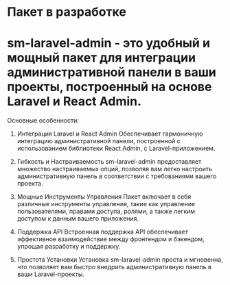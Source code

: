 # Пакет в разработке
# sm-laravel-admin - это удобный и мощный пакет для интеграции административной панели в ваши проекты, построенный на основе Laravel и React Admin.

Основные особенности:
1. Интеграция Laravel и React Admin
Обеспечивает гармоничную интеграцию административной панели, построенной с использованием библиотеки React Admin, с Laravel-приложением.

2. Гибкость и Настраиваемость
sm-laravel-admin предоставляет множество настраиваемых опций, позволяя вам легко настроить административную панель в соответствии с требованиями вашего проекта.

3. Мощные Инструменты Управления
Пакет включает в себя различные инструменты управления, такие как управление пользователями, правами доступа, ролями, а также легким доступом к данным вашего приложения.

4. Поддержка API
Встроенная поддержка API обеспечивает эффективное взаимодействие между фронтендом и бэкендом, упрощая разработку и поддержку.

5. Простота Установки
Установка sm-laravel-admin проста и мгновенна, что позволяет вам быстро внедрить административную панель в ваши Laravel-проекты.
